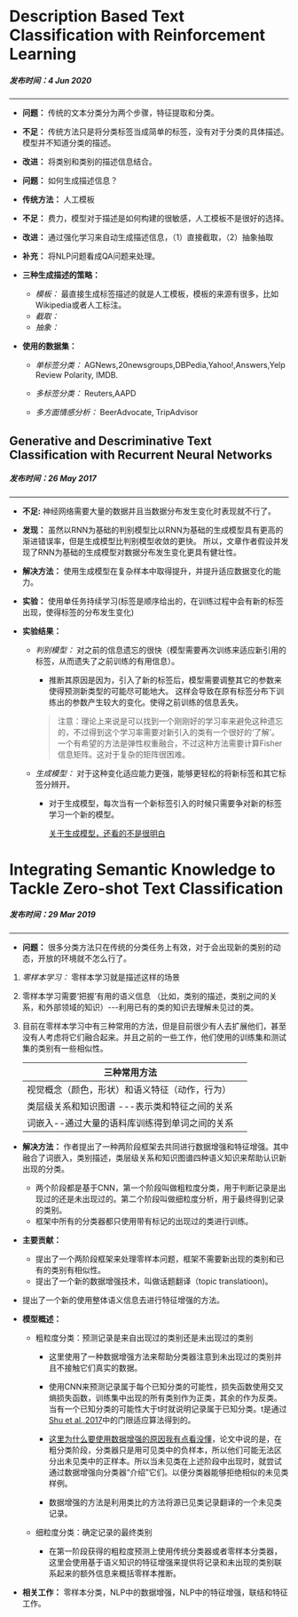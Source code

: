 # Description Based Text Classification with Reinforcement Learning

##### 发布时间：4 Jun 2020

---

- **问题：** 传统的文本分类分为两个步骤，特征提取和分类。
  
- **不足：** 传统方法只是将分类标签当成简单的标签，没有对于分类的具体描述。模型并不知道分类的描述。
- **改进：** 将类别和类别的描述信息结合。

- **问题：** 如何生成描述信息？

- **传统方法：** 人工模板

- **不足：** 费力，模型对于描述是如何构建的很敏感，人工模板不是很好的选择。
- **改进：** 通过强化学习来自动生成描述信息，（1）直接截取，（2）抽象抽取

- **补充：** 将NLP问题看成QA问题来处理。
  
- **三种生成描述的策略：** 
  - *模板：* 最直接生成标签描述的就是人工模板，模板的来源有很多，比如Wikipedia或者人工标注。
  - *截取：* 
  - *抽象：*

- **使用的数据集：**
  - *单标签分类：* AGNews,20newsgroups,DBPedia,Yahoo!,Answers,Yelp Review Polarity, IMDB.
  
  - *多标签分类：* Reuters,AAPD
  
  - *多方面情感分析：* BeerAdvocate, TripAdvisor



## Generative and Descriminative Text Classification with Recurrent Neural Networks

##### 发布时间：26 May 2017

---

- **不足:** 神经网络需要大量的数据并且当数据分布发生变化时表现就不行了。

- **发现：** 虽然以RNN为基础的判别模型比以RNN为基础的生成模型具有更高的渐进错误率，但是生成模型比判别模型收敛的更快。   所以，文章作者假设并发现了RNN为基础的生成模型对数据分布发生变化更具有健壮性。

- **解决方法：** 使用生成模型在复杂样本中取得提升，并提升适应数据变化的能力。

- **实验：** 使用单任务持续学习(标签是顺序给出的，在训练过程中会有新的标签出现，使得标签的分布发生变化)

- **实验结果：**

  - *判别模型：* 对之前的信息遗忘的很快（模型需要再次训练来适应新引用的标签，从而遗失了之前训练的有用信息）。
  
    - 推断其原因是因为，引入了新的标签后，模型需要调整其它的参数来使得预测新类型的可能尽可能地大。 这样会导致在原有标签分布下训练出的参数产生较大的变化。使得之前训练的信息丢失。
  
    > ​				注意：理论上来说是可以找到一个刚刚好的学习率来避免这种遗忘的，不过得到这个学习率需要对新引入的类有一个很好的‘了解’。  一个有希望的方法是弹性权重融合，不过这种方法需要计算Fisher信息矩阵。这对于复杂的矩阵很困难。
  
  - *生成模型：* 对于这种变化适应能力更强，能够更轻松的将新标签和其它标签分辨开。
  
    - 对于生成模型，每次当有一个新标签引入的时候只需要争对新的标签学习一个新的模型。	
    
      <u>关于生成模型，还看的不是很明白</u>
    



# Integrating Semantic Knowledge to Tackle Zero-shot Text Classification

##### 发布时间：29 Mar 2019

---

- **问题：** 很多分类方法只在传统的分类任务上有效，对于会出现新的类别的动态，开放的环境就不怎么行了。  
1. *零样本学习：* 零样本学习就是描述这样的场景

2. 零样本学习需要‘把握’有用的语义信息 （比如，类别的描述，类别之间的关系，和外部领域的知识）---利用已有的类的知识去理解未见过的类。

3. 目前在零样本学习中有三种常用的方法，但是目前很少有人去扩展他们，甚至没有人考虑将它们融合起来。并且之前的一些工作，他们使用的训练集和测试集的类别有一些相似性。

    | 三种常用方法                                    |     |
    | ----------------------------------------------- | --- |
    | 视觉概念（颜色，形状）和语义特征（动作，行为）  |     |
    | 类层级关系和知识图谱  ---表示类和特征之间的关系 |     |
    | 词嵌入--通过大量的语料库训练得到单词之间的关系  |     |

- **解决方法：** 作者提出了一种两阶段框架去共同进行数据增强和特征增强。其中融合了词嵌入，类别描述，类层级关系和知识图谱四种语义知识来帮助认识新出现的分类。    

  - 两个阶段都是基于CNN，第一个阶段叫做粗粒度分类，用于判断记录是出现过的还是未出现过的。第二个阶段叫做细粒度分析，用于最终得到记录的类别。
  - 框架中所有的分类器都只使用带有标记的出现过的类进行训练。

- **主要贡献：**
  
  - 提出了一个两阶段框架来处理零样本问题，框架不需要新出现的类别和已有的类别有相似性。
  - 提出了一个新的数据增强技术，叫做话题翻译（topic translatioon)。
- 提出了一个新的使用整体语义信息去进行特征增强的方法。                                                                                                                                                        
- **模型概述：**

  - 粗粒度分类：预测记录是来自出现过的类别还是未出现过的类别
    - 这里使用了一种数据增强方法来帮助分类器注意到未出现过的类别并且不接触它们真实的数据。

    - 使用CNN来预测记录属于每个已知分类的可能性，损失函数使用交叉熵损失函数，训练集中出现的所有类别作为正类，其余的作为反类。当有一个已知分类的可能性大于t时就说明记录属于已知分类。t是通过[Shu et al.,2017](https://arxiv.org/pdf/1709.08716.pdf)中的门限适应算法得到的。
    
    - <u>这里为什么要使用数据增强的原因我有点看没懂</u>，论文中说的是，在粗分类阶段，分类器只是用可见类中的负样本，所以他们可能无法区分出未见类中的正样本。所以当未见类在上述阶段中出现时，就尝试通过数据增强向分类器“介绍”它们。以便分类器能够拒绝相似的未见类样例。
    - 数据增强的方法是利用类比的方法将源已见类记录翻译的一个未见类记录。

  - 细粒度分类：确定记录的最终类别

    - 在第一阶段获得的粗粒度预测上使用传统分类器或者零样本分类器，这里会使用基于语义知识的特征增强来提供将记录和未出现的类别联系起来的额外信息来概括零样本推断。
- **相关工作：**
    零样本分类，NLP中的数据增强，NLP中的特征增强，联结和特征工作。


